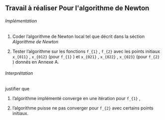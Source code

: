 ## Travail à réaliser Pour l'algorithme de Newton 

###### Implémentation 
 
1. Coder l’algorithme de Newton local tel que décrit dans la séction *Algorithme de Newton*

2. Tester l’algorithme sur les fonctions ``f_{1}`` , ``f_{2}`` avec les points initiaux ``x_{011}`` , ``x_{012}`` (pour ``f_{1}`` ) et ``x_{021}`` , ``x_{022}`` , ``x_{023}`` (pour ``f_{2}`` ) donnés en Annexe A.

###### Interprétation 

justifier que

1. l’algorithme implémenté converge en une itération pour ``f_{1}`` ,

2. l’algorithme puisse ne pas converger pour ``f_{2}`` avec certains points initiaux.

